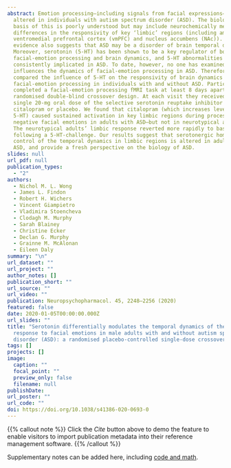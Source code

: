 ```yaml
---
abstract: Emotion processing—including signals from facial expressions—is often
  altered in individuals with autism spectrum disorder (ASD). The biological
  basis of this is poorly understood but may include neurochemically mediated
  differences in the responsivity of key ‘limbic’ regions (including amygdala,
  ventromedial prefrontal cortex (vmPFC) and nucleus accumbens (NAc)). Emerging
  evidence also suggests that ASD may be a disorder of brain temporal dynamics.
  Moreover, serotonin (5-HT) has been shown to be a key regulator of both
  facial-emotion processing and brain dynamics, and 5-HT abnormalities have been
  consistently implicated in ASD. To date, however, no one has examined how 5-HT
  influences the dynamics of facial-emotion processing in ASD. Therefore, we
  compared the influence of 5-HT on the responsivity of brain dynamics during
  facial-emotion processing in individuals with and without ASD. Participants
  completed a facial-emotion processing fMRI task at least 8 days apart using a
  randomised double-blind crossover design. At each visit they received either a
  single 20-mg oral dose of the selective serotonin reuptake inhibitor (SSRI)
  citalopram or placebo. We found that citalopram (which increases levels of
  5-HT) caused sustained activation in key limbic regions during processing of
  negative facial emotions in adults with ASD—but not in neurotypical adults.
  The neurotypical adults’ limbic response reverted more rapidly to baseline
  following a 5-HT-challenge. Our results suggest that serotonergic homoeostatic
  control of the temporal dynamics in limbic regions is altered in adults with
  ASD, and provide a fresh perspective on the biology of ASD.
slides: null
url_pdf: null
publication_types:
  - "2"
authors:
  - Nichol M. L. Wong
  - James L. Findon
  - Robert H. Wichers
  - Vincent Giampietro
  - Vladimira Stoencheva
  - Clodagh M. Murphy
  - Sarah Blainey
  - Christine Ecker
  - Declan G. Murphy
  - Grainne M. McAlonan
  - Eileen Daly
summary: "\n"
url_dataset: ""
url_project: ""
author_notes: []
publication_short: ""
url_source: ""
url_video: ""
publication: Neuropsychopharmacol. 45, 2248–2256 (2020)
featured: false
date: 2020-01-05T00:00:00.000Z
url_slides: ""
title: "Serotonin differentially modulates the temporal dynamics of the limbic
  response to facial emotions in male adults with and without autism spectrum
  disorder (ASD): a randomised placebo-controlled single-dose crossover trial"
tags: []
projects: []
image:
  caption: ""
  focal_point: ""
  preview_only: false
  filename: null
publishDate: 
url_poster: ""
url_code: ""
doi: https://doi.org/10.1038/s41386-020-0693-0
---
```


{{% callout note %}}
Click the _Cite_ button above to demo the feature to enable visitors to import publication metadata into their reference management software.
{{% /callout %}}

Supplementary notes can be added here, including [code and math](https://wowchemy.com/docs/content/writing-markdown-latex/).
